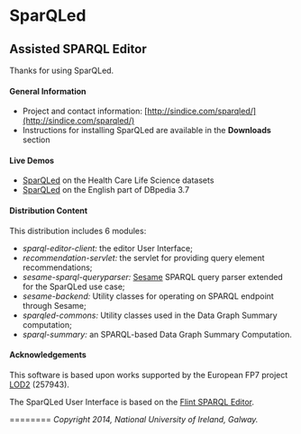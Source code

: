 SparQLed
========
Assisted SPARQL Editor
----------------------

Thanks for using SparQLed.

#### General Information

* Project and contact information: [http://sindice.com/sparqled/](http://sindice.com/sparqled/)
* Instructions for installing SparQLed are available in the **Downloads** section

#### Live Demos

* [SparQLed](http://hcls.sindice.com/sparql-editor/) on the Health Care Life Science datasets
* [SparQLed](http://demo.sindice.net/dbpedia-sparqled/) on the English part of DBpedia 3.7

#### Distribution Content

This distribution includes 6 modules:
* _sparql-editor-client:_ the editor User Interface;
* _recommendation-servlet:_ the servlet for providing query element recommendations;
* _sesame-sparql-queryparser:_ [Sesame](http://www.openrdf.org/) SPARQL query parser extended for the SparQLed use case;
* _sesame-backend:_ Utility classes for operating on SPARQL endpoint through Sesame;
* _sparqled-commons:_ Utility classes used in the Data Graph Summary computation;
* _sparql-summary:_ an SPARQL-based Data Graph Summary Computation.

#### Acknowledgements

This software is based upon works supported by the European FP7 project [LOD2](http://lod2.eu/Welcome.html) (257943).

The SparQLed User Interface is based on the [Flint SPARQL Editor](https://github.com/TSO-Openup/FlintSparqlEditor).

========
_Copyright 2014, National University of Ireland, Galway._
